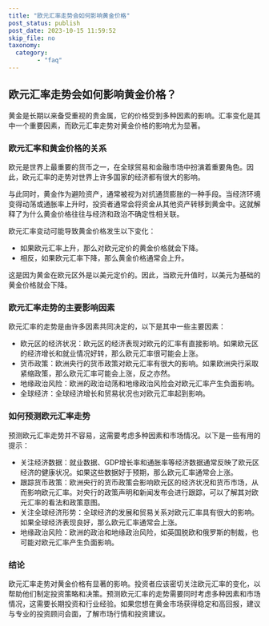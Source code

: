 ```yaml
---
title: "欧元汇率走势会如何影响黄金价格"
post_status: publish
post_date: 2023-10-15 11:59:52
skip_file: no
taxonomy:
  category:
        - "faq"
---
```


## 欧元汇率走势会如何影响黄金价格？

黄金是长期以来备受重视的贵金属，它的价格受到多种因素的影响。汇率变化是其中一个重要因素，而欧元汇率走势对黄金价格的影响尤为显著。

### 欧元汇率和黄金价格的关系

欧元是世界上最重要的货币之一，在全球贸易和金融市场中扮演着重要角色。因此，欧元汇率的走势对世界上许多国家的经济都有很大的影响。

与此同时，黄金作为避险资产，通常被视为对抗通货膨胀的一种手段。当经济环境变得动荡或通胀率上升时，投资者通常会将资金从其他资产转移到黄金中。这就解释了为什么黄金价格往往与经济和政治不确定性相关联。

欧元汇率变动可能导致黄金价格发生以下变化：

- 如果欧元汇率上升，那么对欧元定价的黄金价格就会下降。
- 相反，如果欧元汇率下降，那么黄金价格通常会上升。

这是因为黄金在欧元区外是以美元定价的。因此，当欧元升值时，以美元为基础的黄金价格就会下降。

### 欧元汇率走势的主要影响因素

欧元汇率的走势是由许多因素共同决定的，以下是其中一些主要因素：

- 欧元区的经济状况：欧元区的经济表现对欧元的汇率有直接影响。如果欧元区的经济增长和就业情况好转，那么欧元汇率很可能会上涨。
- 货币政策：欧洲央行的货币政策对欧元汇率有很大的影响。如果欧洲央行采取紧缩政策，那么欧元汇率可能会上涨，反之亦然。
- 地缘政治风险：欧洲的政治动荡和地缘政治风险会对欧元汇率产生负面影响。
- 全球经济：全球经济增长和贸易状况也对欧元汇率起到影响。

### 如何预测欧元汇率走势

预测欧元汇率走势并不容易，这需要考虑多种因素和市场情况。以下是一些有用的提示：

- 关注经济数据：就业数据、GDP增长率和通胀率等经济数据通常反映了欧元区经济的健康状况。如果这些数据好于预期，那么欧元汇率通常会上涨。
- 跟踪货币政策：欧洲央行的货币政策会影响欧元区的经济状况和货币市场，从而影响欧元汇率。对央行的政策声明和新闻发布会进行跟踪，可以了解其对欧元汇率的看法和政策意图。
- 关注全球经济形势：全球经济的发展和贸易关系对欧元汇率具有很大的影响。如果全球经济表现良好，那么欧元汇率通常会上涨。
- 地缘政治风险：欧洲的政治和地缘政治风险，如英国脱欧和俄罗斯的制裁，也可能对欧元汇率产生负面影响。

### 结论

欧元汇率走势对黄金价格有显著的影响。投资者应该密切关注欧元汇率的变化，以帮助他们制定投资策略和决策。预测欧元汇率的走势需要同时考虑多种因素和市场情况，这需要长期投资和行业经验。如果您想在黄金市场获得稳定和高回报，建议与专业的投资顾问会面，了解市场行情和投资建议。
